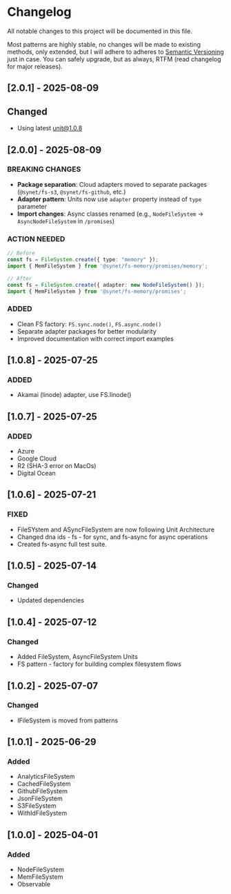 # Changelog

All notable changes to this project will be documented in this file.

Most patterns are highly stable, no changes will be made to existing methods, only extended, but I will adhere to adheres to [Semantic Versioning](https://semver.org/spec/v2.0.0.html) just in case. You can safely upgrade, but as always, RTFM (read changelog for major releases).

## [2.0.1] - 2025-08-09

## Changed

- Using latest unit@1.0.8

## [2.0.0] - 2025-08-09

### BREAKING CHANGES

- **Package separation**: Cloud adapters moved to separate packages (`@synet/fs-s3`, `@synet/fs-github`, etc.)
- **Adapter pattern**: Units now use `adapter` property instead of `type` parameter
- **Import changes**: Async classes renamed (e.g., `NodeFileSystem` → `AsyncNodeFileSystem` in `/promises`)

### ACTION NEEDED

```typescript
// Before
const fs = FileSystem.create({ type: "memory" });
import { MemFileSystem } from '@synet/fs-memory/promises/memory';

// After  
const fs = FileSystem.create({ adapter: new NodeFileSystem() });
import { MemFileSystem } from '@synet/fs-memory/promises';
```

### ADDED

- Clean FS factory: `FS.sync.node()`, `FS.async.node()`
- Separate adapter packages for better modularity
- Improved documentation with correct import examples

## [1.0.8] - 2025-07-25

### ADDED

 - Akamai (linode) adapter, use FS.linode()

## [1.0.7] - 2025-07-25

### ADDED

 - Azure
 - Google Cloud
 - R2 (SHA-3 error on MacOs)
 - Digital Ocean


## [1.0.6] - 2025-07-21

### FIXED

- FileSYstem and ASyncFileSystem are now following Unit Architecture
- Changed dna ids - fs - for sync, and fs-async  for async operations
- Created fs-async full test suite.

## [1.0.5] - 2025-07-14

### Changed

- Updated dependencies

## [1.0.4] - 2025-07-12

### Changed

- Added FileSystem, AsyncFileSystem Units
- FS pattern - factory for building complex filesystem flows


## [1.0.2] - 2025-07-07

### Changed

- IFileSystem is moved from patterns


## [1.0.1] - 2025-06-29

### Added

- AnalyticsFileSystem
- CachedFileSystem
- GithubFileSystem
- JsonFileSystem
- S3FileSystem
- WithIdFileSystem

## [1.0.0] - 2025-04-01

### Added

- NodeFileSystem
- MemFileSystem
- Observable
